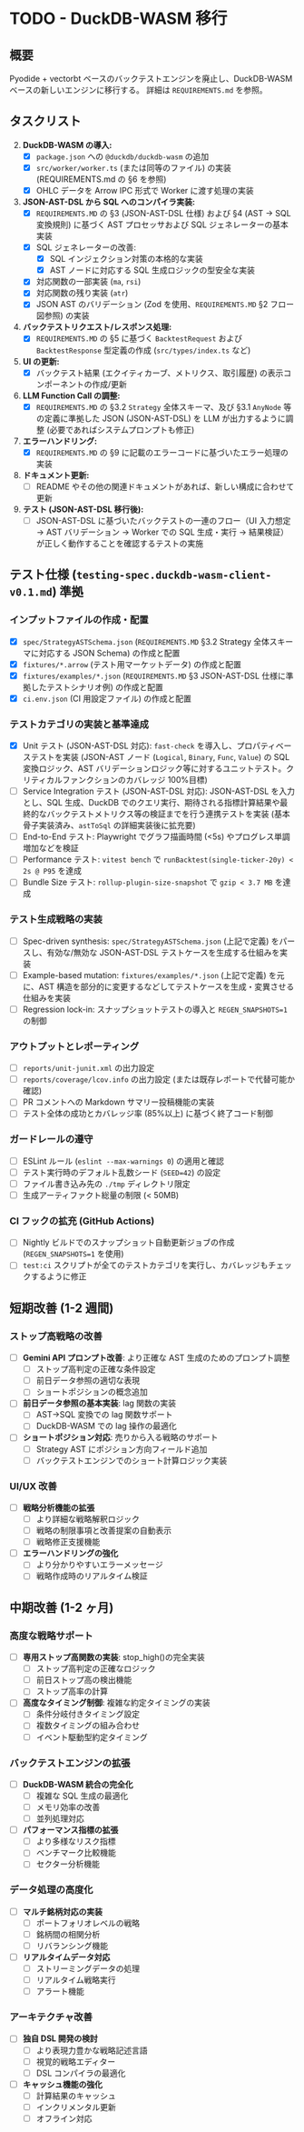 # TODO - DuckDB-WASM 移行

## 概要

Pyodide + vectorbt ベースのバックテストエンジンを廃止し、DuckDB-WASM ベースの新しいエンジンに移行する。
詳細は `REQUIREMENTS.md` を参照。

## タスクリスト

2.  **DuckDB-WASM の導入:**
    - [x] `package.json` への `@duckdb/duckdb-wasm` の追加
    - [x] `src/worker/worker.ts` (または同等のファイル) の実装 (REQUIREMENTS.md の §6 を参照)
    - [x] OHLC データを Arrow IPC 形式で Worker に渡す処理の実装
3.  **JSON-AST-DSL から SQL へのコンパイラ実装:**
    - [x] `REQUIREMENTS.MD` の §3 (JSON-AST-DSL 仕様) および §4 (AST → SQL 変換規則) に基づく AST プロセッサおよび SQL ジェネレーターの基本実装
    - [x] SQL ジェネレーターの改善:
      - [x] SQL インジェクション対策の本格的な実装
      - [x] AST ノードに対応する SQL 生成ロジックの型安全な実装
    - [x] 対応関数の一部実装 (`ma`, `rsi`)
    - [x] 対応関数の残り実装 (`atr`)
    - [x] JSON AST のバリデーション (Zod を使用、`REQUIREMENTS.MD` §2 フロー図参照) の実装
4.  **バックテストリクエスト/レスポンス処理:**
    - [x] `REQUIREMENTS.MD` の §5 に基づく `BacktestRequest` および `BacktestResponse` 型定義の作成 (`src/types/index.ts` など)
5.  **UI の更新:**
    - [x] バックテスト結果 (エクイティカーブ、メトリクス、取引履歴) の表示コンポーネントの作成/更新
6.  **LLM Function Call の調整:**
    - [x] `REQUIREMENTS.MD` の §3.2 `Strategy` 全体スキーマ、及び §3.1 `AnyNode` 等の定義に準拠した JSON (JSON-AST-DSL) を LLM が出力するように調整 (必要であればシステムプロンプトも修正)
7.  **エラーハンドリング:**
    - [x] `REQUIREMENTS.MD` の §9 に記載のエラーコードに基づいたエラー処理の実装
8.  **ドキュメント更新:**
    - [ ] README やその他の関連ドキュメントがあれば、新しい構成に合わせて更新
9.  **テスト (JSON-AST-DSL 移行後):**
    - [ ] JSON-AST-DSL に基づいたバックテストの一連のフロー（UI 入力想定 → AST バリデーション → Worker での SQL 生成・実行 → 結果検証）が正しく動作することを確認するテストの実施

## テスト仕様 (`testing-spec.duckdb-wasm-client-v0.1.md`) 準拠

### インプットファイルの作成・配置

- [x] `spec/StrategyASTSchema.json` (`REQUIREMENTS.MD` §3.2 Strategy 全体スキーマに対応する JSON Schema) の作成と配置
- [x] `fixtures/*.arrow` (テスト用マーケットデータ) の作成と配置
- [x] `fixtures/examples/*.json` (`REQUIREMENTS.MD` §3 JSON-AST-DSL 仕様に準拠したテストシナリオ例) の作成と配置
- [x] `ci.env.json` (CI 用設定ファイル) の作成と配置

### テストカテゴリの実装と基準達成

- [x] Unit テスト (JSON-AST-DSL 対応): `fast-check` を導入し、プロパティベーステストを実装 (JSON-AST ノード (`Logical`, `Binary`, `Func`, `Value`) の SQL 変換ロジック、AST バリデーションロジック等に対するユニットテスト。クリティカルファンクションのカバレッジ 100%目標)
- [ ] Service Integration テスト (JSON-AST-DSL 対応): JSON-AST-DSL を入力とし、SQL 生成、DuckDB でのクエリ実行、期待される指標計算結果や最終的なバックテストメトリクス等の検証までを行う連携テストを実装 (基本骨子実装済み、`astToSql` の詳細実装後に拡充要)
- [ ] End-to-End テスト: Playwright でグラフ描画時間 (<5s) やプログレス単調増加などを検証
- [ ] Performance テスト: `vitest bench` で `runBacktest(single-ticker-20y) < 2s @ P95` を達成
- [ ] Bundle Size テスト: `rollup-plugin-size-snapshot` で `gzip < 3.7 MB` を達成

### テスト生成戦略の実装

- [ ] Spec-driven synthesis: `spec/StrategyASTSchema.json` (上記で定義) をパースし、有効な/無効な JSON-AST-DSL テストケースを生成する仕組みを実装
- [ ] Example-based mutation: `fixtures/examples/*.json` (上記で定義) を元に、AST 構造を部分的に変更するなどしてテストケースを生成・変異させる仕組みを実装
- [ ] Regression lock-in: スナップショットテストの導入と `REGEN_SNAPSHOTS=1` の制御

### アウトプットとレポーティング

- [ ] `reports/unit-junit.xml` の出力設定
- [ ] `reports/coverage/lcov.info` の出力設定 (または既存レポートで代替可能か確認)
- [ ] PR コメントへの Markdown サマリー投稿機能の実装
- [ ] テスト全体の成功とカバレッジ率 (85%以上) に基づく終了コード制御

### ガードレールの遵守

- [ ] ESLint ルール (`eslint --max-warnings 0`) の適用と確認
- [ ] テスト実行時のデフォルト乱数シード (`SEED=42`) の設定
- [ ] ファイル書き込み先の `./tmp` ディレクトリ限定
- [ ] 生成アーティファクト総量の制限 (< 50MB)

### CI フックの拡充 (GitHub Actions)

- [ ] Nightly ビルドでのスナップショット自動更新ジョブの作成 (`REGEN_SNAPSHOTS=1` を使用)
- [ ] `test:ci` スクリプトが全てのテストカテゴリを実行し、カバレッジもチェックするように修正

## 短期改善 (1-2 週間)

### ストップ高戦略の改善

- [ ] **Gemini API プロンプト改善**: より正確な AST 生成のためのプロンプト調整
  - [ ] ストップ高判定の正確な条件設定
  - [ ] 前日データ参照の適切な表現
  - [ ] ショートポジションの概念追加
- [ ] **前日データ参照の基本実装**: lag 関数の実装
  - [ ] AST→SQL 変換での lag 関数サポート
  - [ ] DuckDB-WASM での lag 操作の最適化
- [ ] **ショートポジション対応**: 売りから入る戦略のサポート
  - [ ] Strategy AST にポジション方向フィールド追加
  - [ ] バックテストエンジンでのショート計算ロジック実装

### UI/UX 改善

- [ ] **戦略分析機能の拡張**
  - [ ] より詳細な戦略解釈ロジック
  - [ ] 戦略の制限事項と改善提案の自動表示
  - [ ] 戦略修正支援機能
- [ ] **エラーハンドリングの強化**
  - [ ] より分かりやすいエラーメッセージ
  - [ ] 戦略作成時のリアルタイム検証

## 中期改善 (1-2 ヶ月)

### 高度な戦略サポート

- [ ] **専用ストップ高関数の実装**: stop_high()の完全実装
  - [ ] ストップ高判定の正確なロジック
  - [ ] 前日ストップ高の検出機能
  - [ ] ストップ高率の計算
- [ ] **高度なタイミング制御**: 複雑な約定タイミングの実装
  - [ ] 条件分岐付きタイミング設定
  - [ ] 複数タイミングの組み合わせ
  - [ ] イベント駆動型約定タイミング

### バックテストエンジンの拡張

- [ ] **DuckDB-WASM 統合の完全化**
  - [ ] 複雑な SQL 生成の最適化
  - [ ] メモリ効率の改善
  - [ ] 並列処理対応
- [ ] **パフォーマンス指標の拡張**
  - [ ] より多様なリスク指標
  - [ ] ベンチマーク比較機能
  - [ ] セクター分析機能

### データ処理の高度化

- [ ] **マルチ銘柄対応の実装**
  - [ ] ポートフォリオレベルの戦略
  - [ ] 銘柄間の相関分析
  - [ ] リバランシング機能
- [ ] **リアルタイムデータ対応**
  - [ ] ストリーミングデータの処理
  - [ ] リアルタイム戦略実行
  - [ ] アラート機能

### アーキテクチャ改善

- [ ] **独自 DSL 開発の検討**
  - [ ] より表現力豊かな戦略記述言語
  - [ ] 視覚的戦略エディター
  - [ ] DSL コンパイラの最適化
- [ ] **キャッシュ機能の強化**
  - [ ] 計算結果のキャッシュ
  - [ ] インクリメンタル更新
  - [ ] オフライン対応
